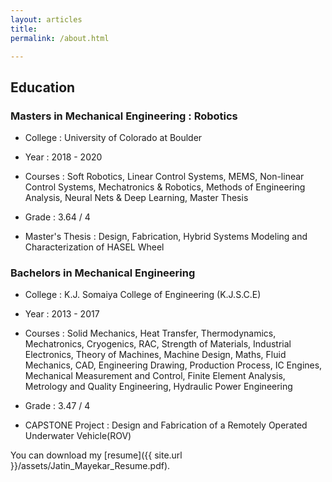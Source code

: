```yaml
---
layout: articles
title:
permalink: /about.html

---
```


## Education

### Masters in Mechanical Engineering : Robotics

* College :  University of Colorado at Boulder

* Year :  2018 - 2020

* Courses :
Soft Robotics, Linear Control Systems, MEMS, Non-linear Control Systems, Mechatronics & Robotics,
Methods of Engineering Analysis, Neural Nets & Deep Learning, Master Thesis

* Grade :  3.64 / 4

* Master's Thesis : Design, Fabrication, Hybrid Systems Modeling and Characterization of HASEL Wheel

### Bachelors in Mechanical Engineering

* College :  K.J. Somaiya College of Engineering (K.J.S.C.E)

* Year :  2013 - 2017

* Courses :
Solid Mechanics, Heat Transfer, Thermodynamics, Mechatronics, Cryogenics, RAC, Strength of Materials,
Industrial Electronics, Theory of Machines, Machine Design, Maths, Fluid Mechanics, CAD, Engineering Drawing, Production Process, IC Engines, Mechanical Measurement and Control, Finite Element Analysis, Metrology and Quality Engineering, Hydraulic Power Engineering

* Grade :  3.47 / 4

* CAPSTONE Project : Design and Fabrication of a Remotely Operated Underwater Vehicle(ROV)


You can download my [resume]({{ site.url }}/assets/Jatin_Mayekar_Resume.pdf).